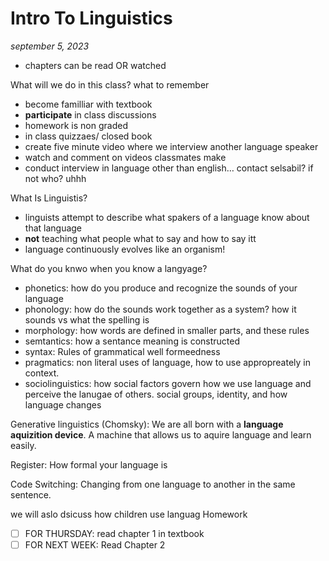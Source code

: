 # Intro To Linguistics

_september 5, 2023_


- chapters can be read OR watched

What will we do in this class? what to remember

- become familliar with textbook
- **participate** in class discussions
- homework is non graded
- in class quizzaes/ closed book
- create five minute video where we interview another language speaker
- watch and comment on videos classmates make
- conduct interview in language other than english… contact selsabil? if not who? uhhh

What Is Linguistis?
- linguists attempt to describe what spakers of a language know about that language
- **not** teaching what people what to say and how to say itt
- language continuously evolves like an organism!

What do you knwo when you know a langyage?
- phonetics: how do you produce and recognize the sounds of your language
- phonology: how do the sounds work together as a system? how it sounds vs what the spelling is
- morphology: how words are defined in smaller parts, and these rules
- semtantics: how a sentance meaning is constructed
- syntax: Rules of grammatical well formeedness
- pragmatics: non literal uses of language, how to use appropreately in context. 
- sociolinguistics: how social factors govern how we use language and perceive the lanugae of others. social groups, identity, and how language changes


Generative linguistics (Chomsky): We are all born with a **language aquizition device**. A machine that allows us to aquire language and learn easily.

Register: How formal your language is

Code Switching: Changing from one language to another in the same sentence.

we will aslo dsicuss how children use languag
Homework
- [ ] FOR THURSDAY: read chapter 1 in textbook
- [ ] FOR NEXT WEEK: Read Chapter 2
